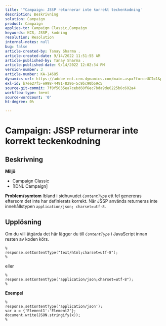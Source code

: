 ```yaml
---
title: '"Campaign: JSSP returnerar inte korrekt teckenkodning'
description: Beskrivning
solution: Campaign
product: Campaign
applies-to: Campaign Classic,Campaign
keywords: KCS, JSSP, kodning
resolution: Resolution
internal-notes: null
bug: false
article-created-by: Tanay Sharma .
article-created-date: 9/14/2022 11:51:55 AM
article-published-by: Tanay Sharma .
article-published-date: 9/14/2022 12:02:34 PM
version-number: 3
article-number: KA-14685
dynamics-url: https://adobe-ent.crm.dynamics.com/main.aspx?forceUCI=1&pagetype=entityrecord&etn=knowledgearticle&id=42acc49e-2334-ed11-9db1-002248086735
exl-id: b7ee27f5-e998-4491-8296-5c9bc90b69c5
source-git-commit: 7f0f5035ea7cebd60f6ec7bda9de6225b6c602a4
workflow-type: tm+mt
source-wordcount: '0'
ht-degree: 0%

---
```


# Campaign: JSSP returnerar inte korrekt teckenkodning

## Beskrivning

<b>Miljö</b>
- Campaign Classic
- [!DNL Campaign]



<b>Problem/symtom</b>
Ibland i sidhuvudet *`ContentType`* ett fel genereras eftersom det inte har definierats korrekt. När JSSP används returneras inte innehållstypen `application/json; charset=utf-8`.


## Upplösning


Om du vill åtgärda det här lägger du till *`ContentType`* i JavaScript innan resten av koden körs.


```
%
response.setContentType("text/html;charset=utf-8");
%
```




eller




```
%
response.setContentType('application/json;charset=utf-8");
%
```


<b>Exempel</b>


```
%
response.setContentType('application/json');
var x = {'Element1':'Element2'};
document.write(JSON.stringify(x));
%
```

